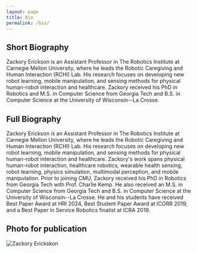 ```yaml
---
layout: page
title: Bio
permalink: /bio/
---
```


## Short Biography
Zackory Erickson is an Assistant Professor in The Robotics Institute at Carnegie Mellon University, 
where he leads the Robotic Caregiving and Human Interaction (RCHI) Lab.
His research focuses on developing new robot learning, mobile manipulation, and sensing methods for physical human-robot interaction and healthcare.
Zackory received his PhD in Robotics and M.S. in Computer Science from Georgia Tech and B.S. in Computer Science at the University of Wisconsin--La Crosse. 

## Full Biography
Zackory Erickson is an Assistant Professor in The Robotics Institute at Carnegie Mellon University, 
where he leads the Robotic Caregiving and Human Interaction (RCHI) Lab.
His research focuses on developing new robot learning, mobile manipulation, and sensing methods for physical human-robot interaction and healthcare.
Zackory's work spans physical human-robot interaction, healthcare robotics, wearable health sensing, robot learning, physics simulation, multimodal perception, and mobile manipulation.
Prior to joining CMU, Zackory received his PhD in Robotics from Georgia Tech with Prof. Charlie Kemp. 
He also received an M.S. in Computer Science from Georgia Tech and B.S. in Computer Science at the University of Wisconsin--La Crosse.
He and his students have received Best Paper Award at HRI 2024, Best Student Paper Award at ICORR 2019, and a Best Paper in Service Robotics finalist at ICRA 2019.

## Photo for publication
![Zackory Erickskon](assets/images/zackory_erickson.jpg)
